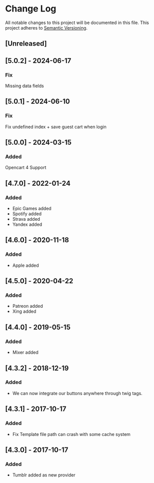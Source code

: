 # Change Log

All notable changes to this project will be documented in this file. This project adheres to [Semantic Versioning](http://semver.org/).


## [Unreleased]

## [5.0.2] - 2024-06-17
### Fix
Missing data fields

## [5.0.1] - 2024-06-10
### Fix
Fix undefined index + save guest cart when login

## [5.0.0] - 2024-03-15
### Added
Opencart 4 Support

## [4.7.0] - 2022-01-24
### Added
- Epic Games added
- Spotify added
- Strava added
- Yandex added

## [4.6.0] - 2020-11-18
### Added
- Apple added

## [4.5.0] - 2020-04-22
### Added
- Patreon added
- Xing added

## [4.4.0] - 2019-05-15
### Added
- Mixer added

## [4.3.2] - 2018-12-19
### Added
- We can now integrate our buttons anywhere through twig tags.

## [4.3.1] - 2017-10-17
### Added
- Fix Template file path can crash with some cache system

## [4.3.0] - 2017-10-17
### Added
- Tumblr added as new provider
